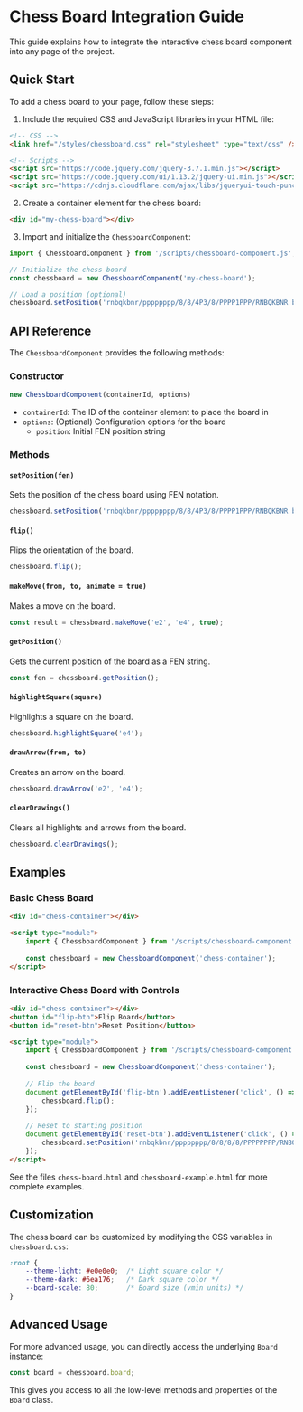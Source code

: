 # Chess Board Integration Guide

This guide explains how to integrate the interactive chess board component into any page of the project.

## Quick Start

To add a chess board to your page, follow these steps:

1. Include the required CSS and JavaScript libraries in your HTML file:

```html
<!-- CSS -->
<link href="/styles/chessboard.css" rel="stylesheet" type="text/css" />

<!-- Scripts -->
<script src="https://code.jquery.com/jquery-3.7.1.min.js"></script>
<script src="https://code.jquery.com/ui/1.13.2/jquery-ui.min.js"></script>
<script src="https://cdnjs.cloudflare.com/ajax/libs/jqueryui-touch-punch/0.2.3/jquery.ui.touch-punch.min.js"></script>
```

2. Create a container element for the chess board:

```html
<div id="my-chess-board"></div>
```

3. Import and initialize the `ChessboardComponent`:

```javascript
import { ChessboardComponent } from '/scripts/chessboard-component.js';

// Initialize the chess board
const chessboard = new ChessboardComponent('my-chess-board');

// Load a position (optional)
chessboard.setPosition('rnbqkbnr/pppppppp/8/8/4P3/8/PPPP1PPP/RNBQKBNR b KQkq e3 0 1');
```

## API Reference

The `ChessboardComponent` provides the following methods:

### Constructor

```javascript
new ChessboardComponent(containerId, options)
```

- `containerId`: The ID of the container element to place the board in
- `options`: (Optional) Configuration options for the board
  - `position`: Initial FEN position string

### Methods

#### `setPosition(fen)`

Sets the position of the chess board using FEN notation.

```javascript
chessboard.setPosition('rnbqkbnr/pppppppp/8/8/4P3/8/PPPP1PPP/RNBQKBNR b KQkq e3 0 1');
```

#### `flip()`

Flips the orientation of the board.

```javascript
chessboard.flip();
```

#### `makeMove(from, to, animate = true)`

Makes a move on the board.

```javascript
const result = chessboard.makeMove('e2', 'e4', true);
```

#### `getPosition()`

Gets the current position of the board as a FEN string.

```javascript
const fen = chessboard.getPosition();
```

#### `highlightSquare(square)`

Highlights a square on the board.

```javascript
chessboard.highlightSquare('e4');
```

#### `drawArrow(from, to)`

Creates an arrow on the board.

```javascript
chessboard.drawArrow('e2', 'e4');
```

#### `clearDrawings()`

Clears all highlights and arrows from the board.

```javascript
chessboard.clearDrawings();
```

## Examples

### Basic Chess Board

```html
<div id="chess-container"></div>

<script type="module">
    import { ChessboardComponent } from '/scripts/chessboard-component.js';
    
    const chessboard = new ChessboardComponent('chess-container');
</script>
```

### Interactive Chess Board with Controls

```html
<div id="chess-container"></div>
<button id="flip-btn">Flip Board</button>
<button id="reset-btn">Reset Position</button>

<script type="module">
    import { ChessboardComponent } from '/scripts/chessboard-component.js';
    
    const chessboard = new ChessboardComponent('chess-container');
    
    // Flip the board
    document.getElementById('flip-btn').addEventListener('click', () => {
        chessboard.flip();
    });
    
    // Reset to starting position
    document.getElementById('reset-btn').addEventListener('click', () => {
        chessboard.setPosition('rnbqkbnr/pppppppp/8/8/8/8/PPPPPPPP/RNBQKBNR w KQkq - 0 1');
    });
</script>
```

See the files `chess-board.html` and `chessboard-example.html` for more complete examples.

## Customization

The chess board can be customized by modifying the CSS variables in `chessboard.css`:

```css
:root {
    --theme-light: #e0e0e0;  /* Light square color */
    --theme-dark: #6ea176;   /* Dark square color */
    --board-scale: 80;       /* Board size (vmin units) */
}
```

## Advanced Usage

For more advanced usage, you can directly access the underlying `Board` instance:

```javascript
const board = chessboard.board;
```

This gives you access to all the low-level methods and properties of the `Board` class. 